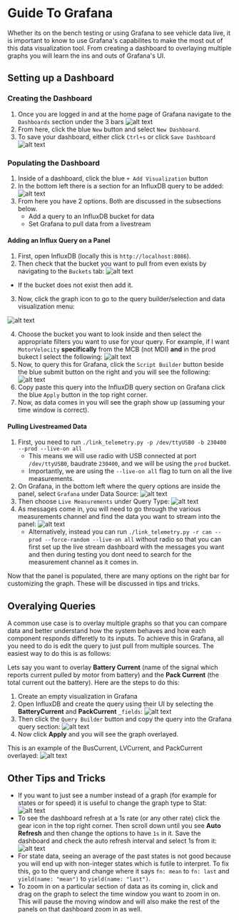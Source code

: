 # Guide To Grafana
Whether its on the bench testing or using Grafana to see vehicle data live, it is important to know to use Grafana's capabilites to make the most out of this data visualization tool. From creating a dashboard to overlaying multiple graphs you will learn the ins and outs of Grafana's UI.

## Setting up a Dashboard
### Creating the Dashboard
1. Once you are logged in and at the home page of Grafana navigate to the `Dashboards` section under the 3 bars
![alt text](../images/grafana/grafana-1.png)
2. From here, click the blue `New` button and select `New Dashboard`.
3. To save your dashboard, either click `Ctrl+s` or click `Save Dashboard`
![alt text](../images/grafana/grafana-2.png) 

### Populating the Dashboard
1. Inside of a dashboard, click the blue `+ Add Visualization` button
2. In the bottom left there is a section for an InfluxDB query to be added:
![alt text](../images/grafana/grafana-7.png)
3. From here you have 2 options. Both are discussed in the subsections below.
    * Add a query to an InfluxDB bucket for data
    * Set Grafana to pull data from a livestream

#### Adding an Influx Query on a Panel
1. First, open InfluxDB (locally this is `http://localhost:8086`). 
2. Then check that the bucket you want to pull from even exists by navigating to the `Buckets` tab:
![alt text](../images/grafana/grafana-3.png)
* If the bucket does not exist then add it.
3. Now, click the graph icon to go to the query builder/selection and data visualization menu:

![alt text](../images/grafana/grafana-4.png)

4. Choose the bucket you want to look inside and then select the appropriate filters you want to use for your query. For example, if I want `MotorVelocity` **specifically** from the MCB (not MDI) **and** in the prod bukect I select the following:
![alt text](../images/grafana/grafana-5.png)
5. Now, to query this for Grafana, click the `Script Builder` button beside the blue submit button on the right and you will see the following:
![alt text](../images/grafana/grafana-6.png)
6. Copy paste this query into the InfluxDB query section on Grafana click the blue `Apply` button in the top right corner.
7. Now, as data comes in you will see the graph show up (assuming your time window is correct).


#### Pulling Livestreamed Data
1. First, you need to run `./link_telemetry.py -p /dev/ttyUSB0 -b 230400 --prod --live-on all`
    * This means we will use radio with USB connected at port `/dev/ttyUSB0`, baudrate `230400`, and we will be using the `prod` bucket.
    * Importantly, we are using the `--live-on all` flag to turn on all the live measurements. 
1. On Grafana, in the bottom left where the query options are inside the panel, select `Grafana` under Data Source:
![alt text](../images/grafana/grafana-8.png)
2. Then choose `Live Measurements` under Query Type:
![alt text](../images/grafana/grafana-9.png)
3. As messages come in, you will need to go through the various measurements channel and find the data you want to stream into the panel:
![alt text](../images/grafana/grafana-10.png)
    * Alternatively, instead you can run `./link_telemetry.py -r can --prod --force-random --live-on all` without radio so that you can first set up the live stream dashboard with the messages you want and then during testing you dont need to search for the measurement channel as it comes in.

Now that the panel is populated, there are many options on the right bar for customizing the graph. These will be discussed in tips and tricks.

## Overalying Queries
A common use case is to overlay multiple graphs so that you can compare data and better understand how the system behaves and how each component responds differetly to its inputs. To achieve this in Grafana, all you need to do is edit the query to just pull from multiple sources. The easiest way to do this is as follows:

Lets say you want to overlay **Battery Current** (name of the signal which reports current pulled by motor from battery) and the **Pack Current** (the total current out the battery). Here are the steps to do this:
1. Create an empty visualization in Grafana
2. Open InfluxDB and create the query using their UI by selecting the **BatteryCurrent** and **PackCurrent** `_fields`:
![alt text](../images/grafana/grafana-13.png)
3. Then click the `Query Builder` button and copy the query into the Grafana query section:
![alt text](../images/grafana/grafana-14.png)
4. Now click **Apply** and you will see the graph overlayed. 

This is an example of the BusCurrent, LVCurrent, and PackCurrent overlayed:
![alt text](../images/grafana/grafana-15.png)

## Other Tips and Tricks
* If you want to just see a number instead of a graph (for example for states or for speed) it is useful to change the graph type to Stat:
![alt text](../images/grafana/grafana-11.png)
* To see the dashboard refresh at a 1s rate (or any other rate) click the gear icon in the top right corner. Then scroll down until you see **Auto Refresh** and then change the options to have `1s` in it. Save the dashboard and check the auto refresh interval and select 1s from it:
![alt text](../images/grafana/grafana-12.png)
* For state data, seeing an average of the past states is not good because you will end up with non-integer states which is futile to interpret. To fix this, go to the query and change where it says `fn: mean` to `fn: last` and `yield(name: "mean")` to `yield(name: "last")`.
* To zoom in on a particular section of data as its coming in, click and drag on the graph to select the time window you want to zoom in on. This will pause the moving window and will also make the rest of the panels on that dashboard zoom in as well.